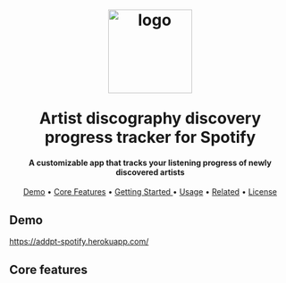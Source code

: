 <h1 align="center">
<img src="https://github.com/N6MCA51593/addpt-spotify/blob/1da18feabe3991ebfcc5a59c26749ebd64bcdbf3/logo_final.png" width="150" alt="logo"></p>
Artist discography discovery progress tracker for Spotify
</h1>
<h4 align="center">A customizable app that tracks your listening progress of newly discovered artists</h4>

<p align="center">
  <a href="#demo">Demo</a> •
  <a href="#core-features">Core Features</a> •
  <a href="#getting-started">Getting Started </a> •
  <a href="#usage">Usage</a> •
  <a href="#related">Related</a> •
  <a href="#license">License</a>
</p>

## Demo
https://addpt-spotify.herokuapp.com/

## Core features
